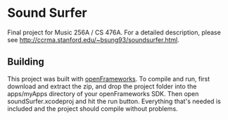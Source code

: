 # Sound Surfer
Final project for Music 256A / CS 476A. For a detailed description, please see http://ccrma.stanford.edu/~bsung93/soundsurfer.html.

## Building
This project was built with [openFrameworks](http://openframeworks.cc/download/). To compile and run, first download and extract the zip, and drop the project folder into the apps/myApps directory of your openFrameworks SDK.
Then open soundSurfer.xcodeproj and hit the run button. Everything that's needed is included and the project should compile without problems.
